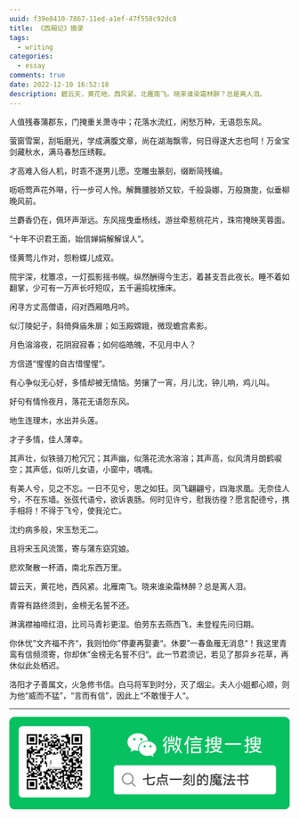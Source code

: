 ```yaml
---
uuid: f39e8410-7867-11ed-a1ef-47f558c92dc8
title: 《西厢记》摘录
tags:
  - writing
categories:
  - essay
comments: true
date: 2022-12-10 16:52:18
description: 碧云天，黄花地，西风紧。北雁南飞。晓来谁染霜林醉？总是离人泪。
---
```



<!--more-->
<!-- 1. 发布前：删除草稿的 uuid -->
<!-- 2. 发布后：补充tag，category -->

人值残春蒲郡东，门掩重关萧寺中；花落水流红，闲愁万种，无语怨东风。

萤窗雪案，刮垢磨光，学成满腹文章，尚在湖海飘零，何日得遂大志也呵！万金宝剑藏秋水，满马春愁压绣鞍。

才高难入俗人机，时乖不遂男儿愿。空雕虫篆刻，缀断简残编。

呖呖莺声花外啭，行一步可人怜。解舞腰肢娇又软，千般袅娜，万般旖旎，似垂柳晚风前。

兰麝香仍在，佩环声渐远。东风摇曳垂杨线，游丝牵惹桃花片，珠帘掩映芙蓉面。

“十年不识君王面，始信婵娟解解误人”。

怪黄莺儿作对，怨粉蝶儿成双。

院宇深，枕簟凉，一灯孤影摇书幌。纵然酬得今生志，着甚支吾此夜长。睡不着如翻掌，少可有一万声长吁短叹，五千遍捣枕捶床。

闲寻方丈高僧语，闷对西厢皓月吟。

似汀陵妃子，斜倚舜庙朱扉；如玉殿嫦娥，微现蟾宫素影。  

月色溶溶夜，花阴寂寂春；如何临皓魄，不见月中人？

方信道“惺惺的自古惜惺惺“。

有心争似无心好，多情却被无情恼。劳攘了一宵，月儿沈，钟儿响，鸡儿叫。

好句有情怜夜月，落花无语怨东风。

地生连理木，水出并头莲。

才子多情，佳人薄幸。

其声壮，似铁骑刀枪冗冗；其声幽，似落花流水溶溶；其声高，似风清月朗鹤唳空；其声低，似听儿女语，小窗中，喁喁。

有美人兮，见之不忘。一日不见兮，思之如狂。凤飞翩翩兮，四海求凰。无奈佳人兮，不在东墙。张弦代语兮，欲诉衷肠。何时见许兮，慰我彷徨？愿言配德兮，携手相将！不得于飞兮，使我沦亡。

沈约病多般，宋玉愁无二。

且将宋玉风流策，寄与蒲东窈窕娘。

悲欢聚散一杯酒，南北东西万里。

碧云天，黄花地，西风紧。北雁南飞。晓来谁染霜林醉？总是离人泪。

青霄有路终须到，金榜无名誓不还。

淋漓襟袖啼红泪，比司马青衫更湿。伯劳东去燕西飞，未登程先问归期。

你休忧”文齐福不齐“，我则怕你”停妻再娶妻“。休要”一春鱼雁无消息“！我这里青鸾有信频须寄，你却休”金榜无名誓不归“。此一节君须记，若见了那异乡花草，再休似此处栖迟。

洛阳才子善属文，火急修书信。白马将军到时分，灭了烟尘。夫人小姐都心顺，则为他“威而不猛”，“言而有信”，因此上“不敢慢于人“。


---  
![20200131220947.png](source/_posts/images/leunggeorge.github.io-image-9.png)
